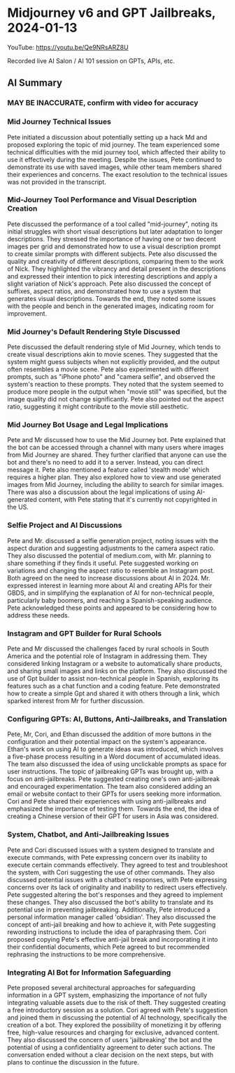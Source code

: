 # Midjourney v6 and GPT Jailbreaks, 2024-01-13

YouTube: <https://youtu.be/Qe9NRsARZ8U>

Recorded live AI Salon / AI 101 session on GPTs, APIs, etc.

## AI Summary 

### MAY BE INACCURATE, confirm with video for accuracy

### Mid Journey  Technical Issues

Pete initiated a discussion about potentially setting up a hack Md and proposed exploring the topic of mid journey. The team experienced some technical difficulties with the mid journey tool, which affected their ability to use it effectively during the meeting. Despite the issues, Pete continued to demonstrate its use with saved images, while other team members shared their experiences and concerns. The exact resolution to the technical issues was not provided in the transcript.

### Mid-Journey Tool Performance and Visual Description Creation

Pete discussed the performance of a tool called "mid-journey", noting its initial struggles with short visual descriptions but later adaptation to longer descriptions. They stressed the importance of having one or two decent images per grid and demonstrated how to use a visual description prompt to create similar prompts with different subjects. Pete also discussed the quality and creativity of different descriptions, comparing them to the work of Nick. They highlighted the vibrancy and detail present in the descriptions and expressed their intention to pick interesting descriptions and apply a slight variation of Nick's approach. Pete also discussed the concept of suffixes, aspect ratios, and demonstrated how to use a system that generates visual descriptions. Towards the end, they noted some issues with the people and bench in the generated images, indicating room for improvement.

### Mid Journey's Default Rendering Style Discussed

Pete discussed the default rendering style of Mid Journey, which tends to create visual descriptions akin to movie scenes. They suggested that the system might guess subjects when not explicitly provided, and the output often resembles a movie scene. Pete also experimented with different prompts, such as "iPhone photo" and "camera selfie", and observed the system's reaction to these prompts. They noted that the system seemed to produce more people in the output when "movie still" was specified, but the image quality did not change significantly. Pete also pointed out the aspect ratio, suggesting it might contribute to the movie still aesthetic.

### Mid Journey Bot Usage and Legal Implications

Pete and Mr discussed how to use the Mid Journey bot. Pete explained that the bot can be accessed through a channel with many users where images from Mid Journey are shared. They further clarified that anyone can use the bot and there's no need to add it to a server. Instead, you can direct message it. Pete also mentioned a feature called 'stealth mode' which requires a higher plan. They also explored how to view and use generated images from Mid Journey, including the ability to search for similar images. There was also a discussion about the legal implications of using AI-generated content, with Pete stating that it's currently not copyrighted in the US.

### Selfie Project and AI Discussions

Pete and Mr. discussed a selfie generation project, noting issues with the aspect duration and suggesting adjustments to the camera aspect ratio. They also discussed the potential of medium.com, with Mr. planning to share something if they finds it useful. Pete suggested working on variations and changing the aspect ratio to resemble an Instagram post. Both agreed on the need to increase discussions about AI in 2024. Mr. expressed interest in learning more about AI and creating APIs for their GBDS, and in simplifying the explanation of AI for non-technical people, particularly baby boomers, and reaching a Spanish-speaking audience. Pete acknowledged these points and appeared to be considering how to address these needs.

### Instagram and GPT Builder for Rural Schools

Pete and Mr discussed the challenges faced by rural schools in South America and the potential role of Instagram in addressing them. They considered linking Instagram or a website to automatically share products, and sharing small images and links on the platform. They also discussed the use of Gpt builder to assist non-technical people in Spanish, exploring its features such as a chat function and a coding feature. Pete demonstrated how to create a simple Gpt and shared it with others through a link, which sparked interest from Mr for further discussion.

### Configuring GPTs: AI, Buttons, Anti-Jailbreaks, and Translation

Pete, Mr, Cori, and Ethan discussed the addition of more buttons in the configuration and their potential impact on the system's appearance. Ethan's work on using AI to generate ideas was introduced, which involves a five-phase process resulting in a Word document of accumulated ideas. The team also discussed the idea of using unclickable prompts as space for user instructions. The topic of jailbreaking GPTs was brought up, with a focus on anti-jailbreaks. Pete suggested creating one's own anti-jailbreak and encouraged experimentation. The team also considered adding an email or website contact to their GPTs for users seeking more information. Cori and Pete shared their experiences with using anti-jailbreaks and emphasized the importance of testing them. Towards the end, the idea of creating a Chinese version of their GPT for users in Asia was considered.

### System, Chatbot, and Anti-Jailbreaking Issues

Pete and Cori discussed issues with a system designed to translate and execute commands, with Pete expressing concern over its inability to execute certain commands effectively. They agreed to test and troubleshoot the system, with Cori suggesting the use of other commands. They also discussed potential issues with a chatbot's responses, with Pete expressing concerns over its lack of originality and inability to redirect users effectively. Pete suggested altering the bot's responses and they agreed to implement these changes. They also discussed the bot's ability to translate and its potential use in preventing jailbreaking. Additionally, Pete introduced a personal information manager called 'obsidian'. They also discussed the concept of anti-jail breaking and how to achieve it, with Pete suggesting rewording instructions to include the idea of paraphrasing them. Cori proposed copying Pete's effective anti-jail break and incorporating it into their confidential documents, which Pete agreed to but recommended rephrasing the instructions to be more comprehensive.

### Integrating AI Bot for Information Safeguarding

Pete proposed several architectural approaches for safeguarding information in a GPT system, emphasizing the importance of not fully integrating valuable assets due to the risk of theft. They suggested creating a free introductory session as a solution. Cori agreed with Pete's suggestion and joined them in discussing the potential of AI technology, specifically the creation of a bot. They explored the possibility of monetizing it by offering free, high-value resources and charging for exclusive, advanced content. They also discussed the concern of users 'jailbreaking' the bot and the potential of using a confidentiality agreement to deter such actions. The conversation ended without a clear decision on the next steps, but with plans to continue the discussion in the future.

